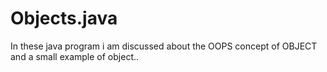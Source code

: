 # Objects.java
In these java program i am discussed about the OOPS concept of OBJECT and a small example of object..
